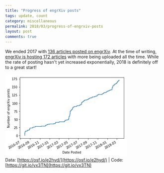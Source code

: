 ```yaml
---
title: "Progress of engrXiv posts"
tags: update, count
category: miscellaneous
permalink: 2018/03/progress-of-engrxiv-posts
layout: post
comments: true
---
```


We ended 2017 with [136 articles posted on engrXiv](http://blog.engrxiv.org/2017/12/MMXVII). At the time of writing, [engrXiv is hosting 172 articles](https://engrxiv.org/discover) with more being uploaded all the time. While the rate of posting hasn't yet increased exponentially, 2018 is definitely off to a great start!

![engrXiv print count](/images/20180316_printcount.png)  
Data: [https://osf.io/e2hyd/](https://osf.io/e2hyd/) | Code: [https://git.io/vx3TN](https://git.io/vx3TN)